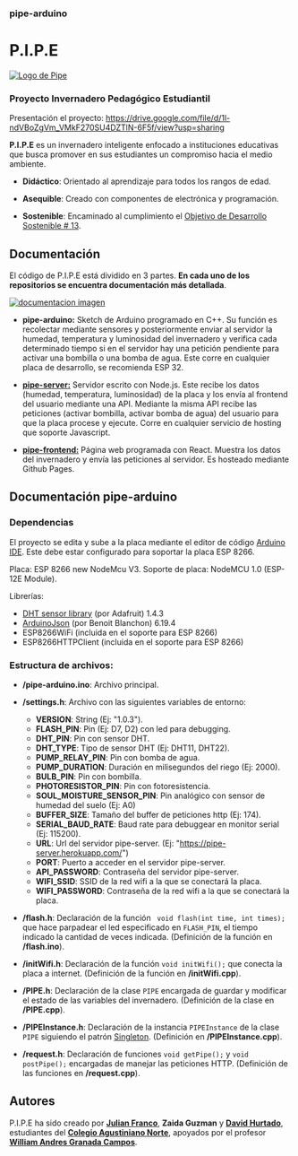 ### pipe-arduino

# P.I.P.E

[![Logo de Pipe](https://raw.githubusercontent.com/santigo171/pipe-frontend/main/src/assets/logo.png "Logo de Pipe")](# "Logo de Pipe")

### Proyecto Invernadero Pedagógico Estudiantil

Presentación el proyecto: https://drive.google.com/file/d/1l-ndVBoZgVm_VMkF270SU4DZTlN-6F5f/view?usp=sharing

**P.I.P.E** es un invernadero inteligente enfocado a instituciones educativas que busca promover en sus estudiantes un compromiso hacia el medio ambiente.

- **Didáctico**: Orientado al aprendizaje para todos los rangos de edad.

- **Asequible**: Creado con componentes de electrónica y programación.

- **Sostenible**: Encaminado al cumplimiento el [Objetivo de Desarrollo Sostenible # 13][objetivo de desarrollo sostenible # 13].

## Documentación

El código de P.I.P.E está dividido en 3 partes. **En cada uno de los repositorios se encuentra documentación más detallada**.

[![documentacion imagen](https://i.ibb.co/TmvpHF7/Screenshot-153.jpg "documentacion imagen")](# "documentacion imagen")

- **pipe-arduino:** Sketch de Arduino programado en C++. Su función es recolectar mediante sensores y posteriormente enviar al servidor la humedad, temperatura y luminosidad del invernadero y verifica cada determinado tiempo si en el servidor hay una petición pendiente para activar una bombilla o una bomba de agua. Este corre en cualquier placa de desarrollo, se recomienda ESP 32.

- **[pipe-server:][pipe-server]** Servidor escrito con Node.js. Este recibe los datos (humedad, temperatura, luminosidad) de la placa y los envía al frontend del usuario mediante una API. Mediante la misma API recibe las peticiones (activar bombilla, activar bomba de agua) del usuario para que la placa procese y ejecute. Corre en cualquier servicio de hosting que soporte Javascript.

- **[pipe-frontend:][pipe-frontend]** Página web programada con React. Muestra los datos del invernadero y envía las peticiones al servidor. Es hosteado mediante Github Pages.

## Documentación pipe-arduino

### Dependencias

El proyecto se edita y sube a la placa mediante el editor de código [Arduino IDE][arduino ide]. Este debe estar configurado para soportar la placa ESP 8266.

Placa: ESP 8266 new NodeMcu V3.
Soporte de placa: NodeMCU 1.0 (ESP-12E Module).

Librerías:

- [DHT sensor library][dht sensor library] (por Adafruit) 1.4.3
- [ArduinoJson][arduinojson] (por Benoit Blanchon) 6.19.4
- ESP8266WiFi (incluida en el soporte para ESP 8266)
- ESP8266HTTPClient (incluida en el soporte para ESP 8266)

### Estructura de archivos:

- **/pipe-arduino.ino**: Archivo principal.

- **/settings.h**: Archivo con las siguientes variables de entorno:

  - **VERSION**: String (Ej: "1.0.3").
  - **FLASH_PIN**: Pin (Ej: D7, D2) con led para debugging.
  - **DHT_PIN**: Pin con sensor DHT.
  - **DHT_TYPE**: Tipo de sensor DHT (Ej: DHT11, DHT22).
  - **PUMP_RELAY_PIN**: Pin con bomba de agua.
  - **PUMP_DURATION**: Duración en milisegundos del riego (Ej: 2000).
  - **BULB_PIN**: Pin con bombilla.
  - **PHOTORESISTOR_PIN**: Pin con fotoresistencia.
  - **SOUL_MOISTURE_SENSOR_PIN**: Pin analógico con sensor de humedad del suelo (Ej: A0)
  - **BUFFER_SIZE**: Tamaño del buffer de peticiones http (Ej: 174).
  - **SERIAL_BAUD_RATE**: Baud rate para debuggear en monitor serial (Ej: 115200).
  - **URL**: Url del servidor pipe-server. (Ej: "https://pipe-server.herokuapp.com/")
  - **PORT**: Puerto a acceder en el servidor pipe-server.
  - **API_PASSWORD**: Contraseña del servidor pipe-server.
  - **WIFI_SSID**: SSID de la red wifi a la que se conectará la placa.
  - **WIFI_PASSWORD**: Contraseña de la red wifi a la que se conectará la placa.

- **/flash.h**: Declaración de la función ` void flash(int time, int times);` que hace parpadear el led especificado en `FLASH_PIN`, el tiempo indicado la cantidad de veces indicada. (Definición de la función en **/flash.ino**).
- **/initWifi.h**: Declaración de la función `void initWifi();` que conecta la placa a internet. (Definición de la función en **/initWifi.cpp**).
- **/PIPE.h**: Declaración de la clase `PIPE` encargada de guardar y modificar el estado de las variables del invernadero. (Definición de la clase en **/PIPE.cpp**).
- **/PIPEInstance.h**: Declaración de la instancia `PIPEInstance` de la clase `PIPE` siguiendo el patrón [Singleton][singleton]. (Definición en **/PIPEInstance.cpp**).
- **/request.h**: Declaración de funciones `void getPipe();` y `void postPipe();` encargadas de manejar las peticiones HTTP. (Definición de las funciones en **/request.cpp**).

## Autores

P.I.P.E ha sido creado por **[Julian Franco][julian franco]**, **Zaida Guzman** y **[David Hurtado][david hurtado]**, estudiantes del **[Colegio Agustiniano Norte][colegio agustiniano norte]**, apoyados por el profesor **[William Andres Granada Campos][william andres granada campos]**.

[objetivo de desarrollo sostenible # 13]: https://www.un.org/sustainabledevelopment/es/climate-change-2/ "Objetivo de Desarrollo Sostenible # 13"
[david hurtado]: https://santigo171.github.io/ "David Hurtado"
[william andres granada campos]: https://www.linkedin.com/in/william-andres-granada-campos-b4017116/ "William Andres Granada Campos"
[colegio agustiniano norte]: https://agustinianonorte.edu.co/ "Colegio Agustiniano Norte"
[pipe-arduino]: https://github.com/santigo171/pipe-arduino "pipe-arduino"
[julian franco]: https://www.instagram.com/Julianfranco_07/ "Julian Franco"
[pipe-server]: https://github.com/santigo171/pipe-server "pipe-server"
[pipe-frontend]: https://github.com/santigo171/pipe-frontend "pipe-frontend"
[arduino ide]: https://www.arduino.cc/en/software "Arduino IDE"
[arduinojson]: https://arduinojson.org/?utm_source=meta&utm_medium=library.properties "ArduinoJson"
[dht sensor library]: https://github.com/adafruit/DHT-sensor-library "DHT sensor library"
[singleton]: https://refactoring.guru/design-patterns/singleton "Singleton"
